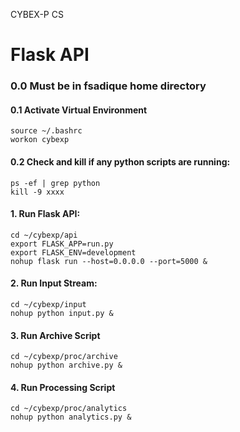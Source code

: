 CYBEX-P CS

# Flask API

### 0.0 Must be in fsadique home directory

#### 0.1 Activate Virtual Environment
```
source ~/.bashrc
workon cybexp
```
#### 0.2 Check and kill if any python scripts are running:
```
ps -ef | grep python
kill -9 xxxx
```
#### 1. Run Flask API:
```
cd ~/cybexp/api
export FLASK_APP=run.py
export FLASK_ENV=development
nohup flask run --host=0.0.0.0 --port=5000 &
```
#### 2. Run Input Stream:
```
cd ~/cybexp/input
nohup python input.py &
```
#### 3. Run Archive Script
```
cd ~/cybexp/proc/archive
nohup python archive.py &
```
#### 4. Run Processing Script
```
cd ~/cybexp/proc/analytics
nohup python analytics.py &
```